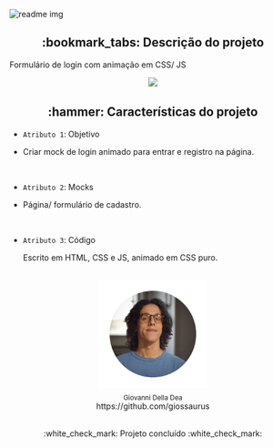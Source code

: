 ![readme img](https://github.com/giossaurus/)
<br>


<h2 align="center"> :bookmark_tabs: Descrição do projeto </h2>
<p>Formulário de login com animação em CSS/ JS<p>
  <div align="center">
    <img src="#">
  </div>
 <h2 align = "center" >:hammer: Características do projeto</h2>

- `Atributo 1`: Objetivo
- <p> Criar mock de login animado para entrar e registro na página.<p>
  <br>
 - `Atributo 2`: Mocks
- <p> Página/ formulário de cadastro.<p>
  <br>
- `Atributo 3`: Código
  <p>Escrito em HTML, CSS e JS, animado em CSS puro.<p>
<br>

<div align="center">
    <img src="https://github.com/giossaurus/giossaurus/blob/main/profilepic.png" width=190>
</div>    
<div align="center">
    <sub >Giovanni Della Dea</sub>
    <br>https://github.com/giossaurus<br>
</div> <br>
<p align="center">:white_check_mark: Projeto concluído :white_check_mark:</p>
